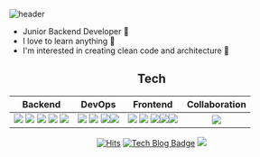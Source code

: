 ![header](https://capsule-render.vercel.app/api?type=rect&color=auto&height=150&section=header&text=Hi%20there!&fontSize=60&animation=twinkling)
   * Junior Backend Developer 🌱 
   * I love to learn anything 📖
   * I'm interested in creating clean code and architecture 🤔 
<div align=center>
  
## Tech

|                           Backend                            |                            DevOps                            |                           Frontend                           |                        Collaboration                         |
| :----------------------------------------------------------: | :----------------------------------------------------------: | :----------------------------------------------------------: | :----------------------------------------------------------: |
| <img src="https://img.shields.io/badge/Java-007396?style=flat&logo=Java&logoColor=white"/> <img src="https://img.shields.io/badge/Spring-6db33f?style=flat&logo=Spring&logoColor=white"/> <img src="https://img.shields.io/badge/Eclipse%20IDE-2c2255?style=flat&logo=Eclipse%20IDE&logoColor=white"/> <img src="https://img.shields.io/badge/Vim-019733?style=flat&logo=Vim&logoColor=white"/> <img src="https://img.shields.io/badge/Git-f05032?style=flat&logo=Git&logoColor=white"/> | <img src="https://img.shields.io/badge/Oracle DB-f80000?style=flat&logo=Oracle&logoColor=white"/> <img src="https://img.shields.io/badge/Apache%20Tomcat-f8dc75?style=flat&logo=Apache%20Tomcat&logoColor=white"/> <img src="https://img.shields.io/badge/Apache%20Hadoop-d22128?style=flat&logo=Apache&logoColor=white"/><img src="https://img.shields.io/badge/Apache%20Hive-fdee21?style=flat&logo=Apache%20Hive&logoColor=white "/> | <img src="https://img.shields.io/badge/HTML5-e34f26?style=flat&logo=HTML5&logoColor=white"/> <img src="https://img.shields.io/badge/CSS3-1572B6?style=flat&logo=CSS3&logoColor=white"/> <img src="https://img.shields.io/badge/JavaScript-f7df1e?style=flat&logo=JavaScript&logoColor=white"/><img src="https://img.shields.io/badge/JQuery-0769ad?style=flat&logo=jQuery&logoColor=white"/><img src="https://img.shields.io/badge/Bootstrap-7952b3?style=flat&logo=7952b3&logoColor=white"/> | <img src="https://img.shields.io/badge/Slack-4A154B?style=flat&logo=Slack&logoColor=white"/> |


<!--
<div align=center>
   ![Anurag's GitHub stats](https://github-readme-stats.vercel.app/api?username=socialDe&theme=dark&show_icons=true) 
</div>
-->

<div align=center>
  
   [![Hits](https://hits.seeyoufarm.com/api/count/incr/badge.svg?url=https%3A%2F%2Fgithub.com%2FsocialDe&count_bg=%2379C83D&title_bg=%23555555&icon=&icon_color=%23E7E7E7&title=hits&edge_flat=false)](https://hits.seeyoufarm.com) [![Tech Blog Badge](http://img.shields.io/badge/-Tech%20blog-black?style=flat-square&logo=github&link=https://sdesigner.tistory.com/)](https://sdesigner.tistory.com/) <a href="mailto:jaeuk9407@gmail.com" target="_blank"><img src="https://img.shields.io/badge/Gmail-ea4335?style=flat&logo=Gmail&logoColor=white"/></a>
   
</div>

<!--
**socialDe/SocialDe** is a ✨ _special_ ✨ repository because its `README.md` (this file) appears on your GitHub profile.

Here are some ideas to get you started:

- 🔭 I’m currently working on ...
- 🌱 I’m currently learning ...
- 👯 I’m looking to collaborate on ...
- 🤔 I’m looking for help with ...
- 💬 Ask me about ...
- 📫 How to reach me: ...
- 😄 Pronouns: ...
- ⚡ Fun fact: ...
-->
